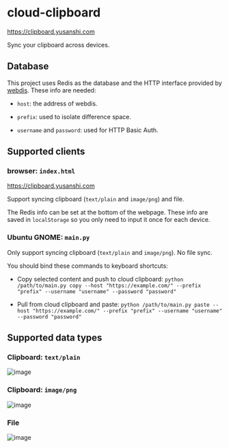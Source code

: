 # cloud-clipboard

<https://clipboard.yusanshi.com>

Sync your clipboard across devices.

## Database

This project uses Redis as the database and the HTTP interface provided by [webdis](https://github.com/nicolasff/webdis). These info are needed:

- `host`: the address of webdis.

- `prefix`: used to isolate difference space.

- `username` and `password`: used for HTTP Basic Auth.

##  Supported clients

### browser: `index.html`

<https://clipboard.yusanshi.com>

Support syncing clipboard (`text/plain` and `image/png`) and file.

The Redis info can be set at the bottom of the webpage. These info are saved in `localStorage` so you only need to input it once for each device.

### Ubuntu GNOME: `main.py`

Only support syncing clipboard (`text/plain` and `image/png`). No file sync.

You should bind these commands to keyboard shortcuts:

- Copy selected content and push to cloud clipboard: `python /path/to/main.py copy --host "https://example.com/" --prefix "prefix" --username "username" --password "password"`
  
- Pull from cloud clipboard and paste: `python /path/to/main.py paste --host "https://example.com/" --prefix "prefix" --username "username" --password "password"`


## Supported data types

### Clipboard: `text/plain`

![image](https://github.com/yusanshi/cloud-clipboard/assets/36265606/0f830a05-6d19-409e-8c20-46af5f6faee6)

### Clipboard: `image/png`

![image](https://github.com/yusanshi/cloud-clipboard/assets/36265606/fc8b237e-cac8-400f-a578-d9a46bf1fee1)

### File

![image](https://github.com/yusanshi/cloud-clipboard/assets/36265606/b8d4bcaf-9c5d-4578-b6c4-694f5da32377)

